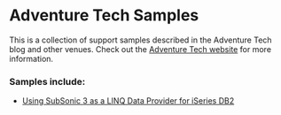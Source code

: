 Adventure Tech Samples
======================

This is a collection of support samples described in the Adventure Tech blog and other venues. Check out the [Adventure Tech website](http://www.adventuretechgroup.com) for more information.

### Samples include:
* [Using SubSonic 3 as a LINQ Data Provider for iSeries DB2](http://www.adventuretechgroup.com/blog/)

